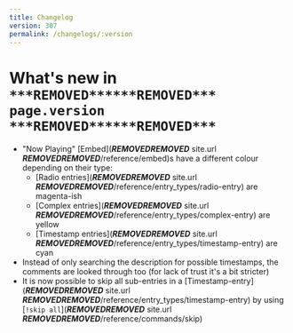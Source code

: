 ```yaml
---
title: Changelog
version: 307
permalink: /changelogs/:version
---
```

# What's new in `***REMOVED******REMOVED*** page.version ***REMOVED******REMOVED***`

- "Now Playing" [Embed](***REMOVED******REMOVED*** site.url ***REMOVED******REMOVED***/reference/embed)s have a different colour depending on their type:
  * [Radio entries](***REMOVED******REMOVED*** site.url ***REMOVED******REMOVED***/reference/entry_types/radio-entry) are magenta-ish
  * [Complex entries](***REMOVED******REMOVED*** site.url ***REMOVED******REMOVED***/reference/entry_types/complex-entry) are yellow
  * [Timestamp entries](***REMOVED******REMOVED*** site.url ***REMOVED******REMOVED***/reference/entry_types/timestamp-entry) are cyan
- Instead of only searching the description for possible timestamps, the comments are looked through too (for lack of trust it's a bit stricter)
- It is now possible to skip all sub-entries in a [Timestamp-entry](***REMOVED******REMOVED*** site.url ***REMOVED******REMOVED***/reference/entry_types/timestamp-entry) by using [`!skip all`](***REMOVED******REMOVED*** site.url ***REMOVED******REMOVED***/reference/commands/skip)

